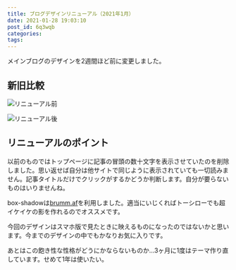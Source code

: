 ```yaml
---
title: ブログデザインリニューアル（2021年1月）
date: 2021-01-28 19:03:10
post_id: 6q3wqb
categories:
tags:
---
```


メインブログのデザインを2週間ほど前に変更しました。

## 新旧比較

![リニューアル前](1.png)

![リニューアル後](2.png)


<!-- more -->


## リニューアルのポイント

以前のものではトップページに記事の冒頭の数十文字を表示させていたのを削除しました。思い返せば自分は他サイトで同じように表示されていても一切読みません。記事タイトルだけでクリックがするかどうか判断します。自分が要らないものはいりませんね。

box-shadowは[brumm.af](https://brumm.af/shadows)を利用しました。適当にいじくればトーシローでも超イケイケの影を作れるのでオススメです。

今回のデザインはスマホ版で見たときに映えるものになったのではないかと思います。今までのデザインの中でもかなりお気に入りです。

あとはこの飽き性な性格がどうにかならないものか...3ヶ月に1度はテーマ作り直しています。せめて1年は使いたい。